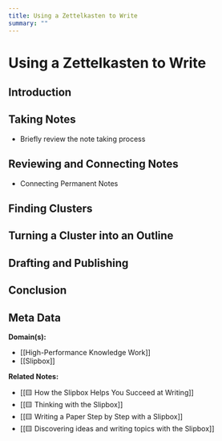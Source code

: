 ```yaml
---
title: Using a Zettelkasten to Write
summary: ""
---
```


# Using a Zettelkasten to Write

## Introduction
## Taking Notes
- Briefly review the note taking process

## Reviewing and Connecting Notes
- Connecting Permanent Notes

## Finding Clusters

## Turning a Cluster into an Outline

## Drafting and Publishing

## Conclusion


## Meta Data

**Domain(s):**
- [[High-Performance Knowledge Work]]
- [[Slipbox]]

**Related Notes:**
- [[🟨 How the Slipbox Helps You Succeed at Writing]]
- [[🟨 Thinking with the Slipbox]]
- [[🟨 Writing a Paper Step by Step with a Slipbox]]
- [[🟨 Discovering ideas and writing topics with the Slipbox]]
